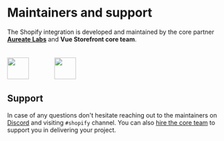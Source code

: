 # Maintainers and support

The Shopify integration is developed and maintained by the core partner **[Aureate Labs](https://aureatelabs.com/)** and **Vue Storefront core team**.

<img src="https://user-images.githubusercontent.com/65275444/127497312-89dd3405-2c7b-49e9-a2ef-a8df5fad9ba2.png" style="margin-top: 20px;margin-right: 20px;" height="50px" />&nbsp;&nbsp;&nbsp;&nbsp;&nbsp;&nbsp;&nbsp;&nbsp;&nbsp;&nbsp;<img src="https://miro.medium.com/max/9286/1*QU9F6hQlFyHsJIbsdmt6FA.png" style="margin-top: 20px;" height="50px"/>

## Support

In case of any questions don't hesitate reaching out to the maintainers on [Discord](https://discord.vuestorefront.io) and visiting `#shopify` channel. You can also [hire the core team](https://www.vuestorefront.io/support) to support you in delivering your project.

<PersonTile 
  photo="https://avatars2.githubusercontent.com/u/783102?s=460&u=38994305c6b6ce2be5519544251d6875263dfb1a&v=4"
  name="Piyush Lathiya"
  company="Aureate Labs"
  discord="Piyush Lathiya#1282"
/>
<PersonTile 
  photo="https://user-images.githubusercontent.com/65275444/127654906-5f7d5c81-01e4-4b87-b700-3645d3a435dd.jpg"
  name="Viral Rana"
  company="Aureate Labs"
  discord="viralr07#1995"
/>